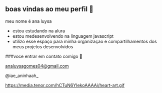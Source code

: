 ## boas vindas ao meu perfil 👋

meu nome é ana luysa

- estou estudando na alura
- estou medesenvolvendo na linguagem javascript
- utilizo esse espaço para minha organizaçao e compartilhamentos dos meus projetos desenvolvidos

###voce entrar em contato comigo 📧 

analuysagomes04@gmail.com

@iae_aninhaah_


  https://media.tenor.com/hCTuN6YIekoAAAAi/heart-art.gif
